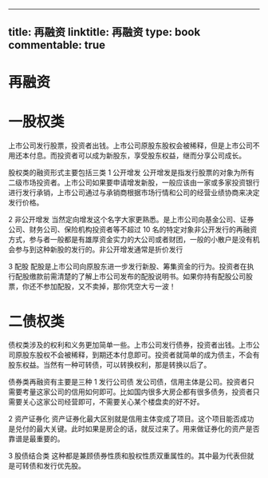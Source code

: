 
---
title: 再融资
linktitle: 再融资
type: book
commentable: true
---

# 再融资

# 一股权类

上市公司发行股票，投资者出钱。上市公司原股东股权会被稀释，但是上市公司不用还本付息。而投资者可以成为新股东，享受股东权益，继而分享公司成长。

股权类的融资形式主要包括三类
1 公开增发
公开增发是指发行股票的对象为所有二级市场投资者。上市公司如果要申请增发新股，一般应该由一家或多家投资银行进行发行承销，上市公司通过与承销商根据市场行情和公司的经营业绩协商来决定发行价格。

2 非公开增发
当然定向增发这个名字大家更熟悉。是上市公司向基金公司、证券公司、财务公司、保险机构投资者等不超过 10 名的特定对象非公开发行的再融资方式，参与者一般都是有雄厚资金实力的大公司或者财团，一般的小散户是没有机会参与到这种新股的发行的。非公开增发通常是折价发行

3 配股
配股是上市公司向原股东进一步发行新股、筹集资金的行为。投资者在执行配股缴款前需清楚的了解上市公司发布的配股说明书。如果你持有配股公司股票，你还不参加配股，又不卖掉，那你凭空大亏一波！

# 二债权类

债权类涉及的权利和义务更加简单一些。上市公司发行债券，投资者出钱。上市公司原股东股权不会被稀释，到期还本付息即可。投资者就简单的成为债主，不会有股东权益。当然有一种可转债，可以转换权利，那是转换以后了。

债券类再融资有主要是三种
1 发行公司债
发公司债，信用主体是公司。投资者只需要考量这家公司的信用如何即可。比如国内很多大房企都有很多债务，投资者只需要关心这家公司经营即可，不需要关心某个楼盘卖的好不好。

2 资产证券化
资产证券化最大区别就是信用主体变成了项目。这个项目能否成功是兑付的最大关键。此时如果是房企的话，就反过来了。用来做证券化的资产是否靠谱是最重要的。

3 股债结合类
这种都是兼顾债券性质和股权性质双重属性的。其中最为代表但就是可转债和发行优先股。

    